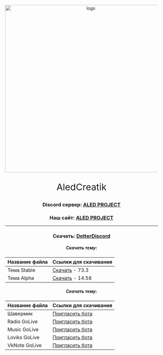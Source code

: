 <div id="logo" align="center">
<img src="https://i.imgur.com/0RGA4mn.png" alt="logo" style="width:550px;height:auto"> 
<p align="center" style="font-size:30px">AledCreatik</p>

### Discord сервер: [ALED PROJECT](https://discord.gg/5BM4XD3qxM)
### Наш сайт: [ALED PROJECT](https://aledproject.github.io)
---

### Скачать: [DetterDiscord](https://BetterDiscord.app)
##### Скачать тему: 
Название файла | Ссылки для скачивания
------------ | -------------
Тема Stable | [Скачать](https://github.com/ALEDPROJECT/ALED-THEME/releases/download/R-Stable/aledproject-relese.theme.css) - 73.3
Тема Alpha | [Скачать](https://github.com/ALEDPROJECT/ALED-THEME/releases/download/A-14.58/aledproject-alpha.theme.css) - 14.58

##### Скачать тему: 
Название файла | Ссылки для скачивания
------------ | -------------
Шавермик | [Пригласить бота](https://github.com/ALEDPROJECT/ALED-THEME/releases/download/R-Stable/aledproject-relese.theme.css)
Radio GoLive | [Пригласить бота](https://github.com/ALEDPROJECT/ALED-THEME/releases/download/A-14.58/aledproject-alpha.theme.css)
Music GoLive | [Пригласить бота](https://github.com/ALEDPROJECT/ALED-THEME/releases/download/A-14.58/aledproject-alpha.theme.css)
Loviks GoLive | [Пригласить бота](https://github.com/ALEDPROJECT/ALED-THEME/releases/download/A-14.58/aledproject-alpha.theme.css)
VkNote GoLive | [Пригласить бота](https://github.com/ALEDPROJECT/ALED-THEME/releases/download/A-14.58/aledproject-alpha.theme.css)
